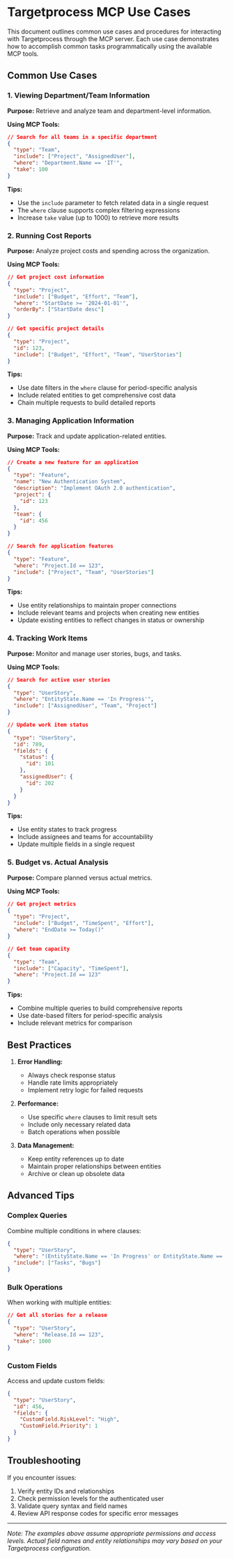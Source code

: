 # Targetprocess MCP Use Cases

This document outlines common use cases and procedures for interacting with Targetprocess through the MCP server. Each use case demonstrates how to accomplish common tasks programmatically using the available MCP tools.

## Common Use Cases

### 1. Viewing Department/Team Information

**Purpose:** Retrieve and analyze team and department-level information.

**Using MCP Tools:**

```json
// Search for all teams in a specific department
{
  "type": "Team",
  "include": ["Project", "AssignedUser"],
  "where": "Department.Name == 'IT'",
  "take": 100
}
```

**Tips:**
- Use the `include` parameter to fetch related data in a single request
- The `where` clause supports complex filtering expressions
- Increase `take` value (up to 1000) to retrieve more results

### 2. Running Cost Reports

**Purpose:** Analyze project costs and spending across the organization.

**Using MCP Tools:**

```json
// Get project cost information
{
  "type": "Project",
  "include": ["Budget", "Effort", "Team"],
  "where": "StartDate >= '2024-01-01'",
  "orderBy": ["StartDate desc"]
}

// Get specific project details
{
  "type": "Project",
  "id": 123,
  "include": ["Budget", "Effort", "Team", "UserStories"]
}
```

**Tips:**
- Use date filters in the `where` clause for period-specific analysis
- Include related entities to get comprehensive cost data
- Chain multiple requests to build detailed reports

### 3. Managing Application Information

**Purpose:** Track and update application-related entities.

**Using MCP Tools:**

```json
// Create a new feature for an application
{
  "type": "Feature",
  "name": "New Authentication System",
  "description": "Implement OAuth 2.0 authentication",
  "project": {
    "id": 123
  },
  "team": {
    "id": 456
  }
}

// Search for application features
{
  "type": "Feature",
  "where": "Project.Id == 123",
  "include": ["Project", "Team", "UserStories"]
}
```

**Tips:**
- Use entity relationships to maintain proper connections
- Include relevant teams and projects when creating new entities
- Update existing entities to reflect changes in status or ownership

### 4. Tracking Work Items

**Purpose:** Monitor and manage user stories, bugs, and tasks.

**Using MCP Tools:**

```json
// Search for active user stories
{
  "type": "UserStory",
  "where": "EntityState.Name == 'In Progress'",
  "include": ["AssignedUser", "Team", "Project"]
}

// Update work item status
{
  "type": "UserStory",
  "id": 789,
  "fields": {
    "status": {
      "id": 101
    },
    "assignedUser": {
      "id": 202
    }
  }
}
```

**Tips:**
- Use entity states to track progress
- Include assignees and teams for accountability
- Update multiple fields in a single request

### 5. Budget vs. Actual Analysis

**Purpose:** Compare planned versus actual metrics.

**Using MCP Tools:**

```json
// Get project metrics
{
  "type": "Project",
  "include": ["Budget", "TimeSpent", "Effort"],
  "where": "EndDate >= Today()"
}

// Get team capacity
{
  "type": "Team",
  "include": ["Capacity", "TimeSpent"],
  "where": "Project.Id == 123"
}
```

**Tips:**
- Combine multiple queries to build comprehensive reports
- Use date-based filters for period-specific analysis
- Include relevant metrics for comparison

## Best Practices

1. **Error Handling:**
   - Always check response status
   - Handle rate limits appropriately
   - Implement retry logic for failed requests

2. **Performance:**
   - Use specific `where` clauses to limit result sets
   - Include only necessary related data
   - Batch operations when possible

3. **Data Management:**
   - Keep entity references up to date
   - Maintain proper relationships between entities
   - Archive or clean up obsolete data

## Advanced Tips

### Complex Queries

Combine multiple conditions in where clauses:

```json
{
  "type": "UserStory",
  "where": "(EntityState.Name == 'In Progress' or EntityState.Name == 'Testing') and Team.Name == 'DevOps'",
  "include": ["Tasks", "Bugs"]
}
```

### Bulk Operations

When working with multiple entities:

```json
// Get all stories for a release
{
  "type": "UserStory",
  "where": "Release.Id == 123",
  "take": 1000
}
```

### Custom Fields

Access and update custom fields:

```json
{
  "type": "UserStory",
  "id": 456,
  "fields": {
    "CustomField.RiskLevel": "High",
    "CustomField.Priority": 1
  }
}
```

## Troubleshooting

If you encounter issues:

1. Verify entity IDs and relationships
2. Check permission levels for the authenticated user
3. Validate query syntax and field names
4. Review API response codes for specific error messages

---

*Note: The examples above assume appropriate permissions and access levels. Actual field names and entity relationships may vary based on your Targetprocess configuration.*
